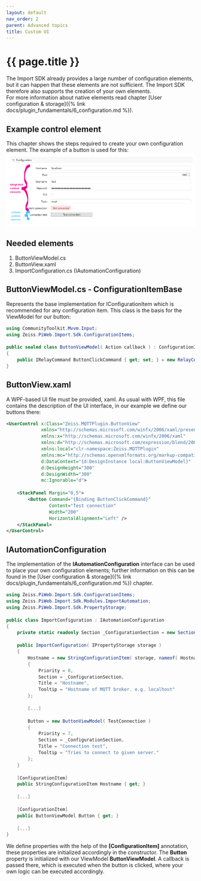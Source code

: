 ```yaml
---
layout: default
nav_order: 2
parent: Advanced topics
title: Custom UI
---
```


# {{ page.title }}

<!---
Ziele:
- aufzeigen, wie eigene UI-Elemente integriert werden können

Inhalt:
- anhand Beispiel-Plug-in das Vorgehen beschreiben
--->

The Import SDK already provides a large number of configuration elements, but it can happen that these elements are not sufficient. The Import SDK therefore also supports the creation of your own elements.\
For more information about native elements read chapter [User configuration & storage]({% link docs/plugin_fundamentals/6_configuration.md %}).

## Example control element
This chapter shows the steps required to create your own configuration element. The example of a button is used for this:
![Control elements](../../assets/images/advanced_topics/2_custom_element.png "Control elements")

## Needed elements
1. ButtonViewModel.cs
2. ButtonView.xaml
3. ImportConfiguration.cs (IAutomationConfiguration)

## ButtonViewModel.cs - ConfigurationItemBase
Represents the base implementation for IConfigurationItem which is recommended for any configuration item. This class is the basis for the ViewModel for our button:
```c#
using CommunityToolkit.Mvvm.Input;
using Zeiss.PiWeb.Import.Sdk.ConfigurationItems;

public sealed class ButtonViewModel( Action callback ) : ConfigurationItemBase
{
	public IRelayCommand ButtonClickCommand { get; set; } = new RelayCommand( callback, () => true );
}
```

## ButtonView.xaml
A WPF-based UI file must be provided, xaml. As usual with WPF, this file contains the description of the UI interface, in our example we define our buttons there:
```xml
<UserControl x:Class="Zeiss.MQTTPlugin.ButtonView"
             xmlns="http://schemas.microsoft.com/winfx/2006/xaml/presentation"
             xmlns:x="http://schemas.microsoft.com/winfx/2006/xaml"
             xmlns:d="http://schemas.microsoft.com/expression/blend/2008"
             xmlns:local="clr-namespace:Zeiss.MQTTPlugin"
             xmlns:mc="http://schemas.openxmlformats.org/markup-compatibility/2006"
             d:DataContext="{d:DesignInstance local:ButtonViewModel}"
             d:DesignHeight="300"
             d:DesignWidth="300"
             mc:Ignorable="d">

    <StackPanel Margin="0,5">
        <Button Command="{Binding ButtonClickCommand}"
                Content="Test connection"
                Width="200"
                HorizontalAlignment="Left" />
    </StackPanel>
</UserControl>
```

## IAutomationConfiguration
The implementation of the **IAutomationConfiguration** interface can be used to place your own configuration elements; further information on this can be found in the [User configuration & storage]({% link docs/plugin_fundamentals/6_configuration.md %}) chapter.

```c#
using Zeiss.PiWeb.Import.Sdk.ConfigurationItems;
using Zeiss.PiWeb.Import.Sdk.Modules.ImportAutomation;
using Zeiss.PiWeb.Import.Sdk.PropertyStorage;

public class ImportConfiguration : IAutomationConfiguration
{
	private static readonly Section _ConfigurationSection = new Section() { Title = "Configuration", Priority = 1 };

	public ImportConfiguration( IPropertyStorage storage )
	{
		Hostname = new StringConfigurationItem( storage, nameof( Hostname ), "localhost" )
		{
			Priority = 0,
			Section = _ConfigurationSection,
			Title = "Hostname",
			Tooltip = "Hostname of MQTT broker. e.g. localhost"
		};

		[...]

		Button = new ButtonViewModel( TestConnection )
		{
			Priority = 7,
			Section = _ConfigurationSection,
			Title = "Connection test",
			Tooltip = "Tries to connect to given server."
		};
	}

	[ConfigurationItem]
	public StringConfigurationItem Hostname { get; }

	[...]
	
	[ConfigurationItem]
	public ButtonViewModel Button { get; }
    
    [...]
}
```

We define properties with the help of the **[ConfigurationItem]** annotation, these properties are initialized accordingly in the constructor. The **Button** property is initialized with our ViewModel **ButtonViewModel**. A callback is passed there, which is executed when the button is clicked, where your own logic can be executed accordingly.